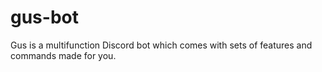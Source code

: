 # gus-bot
Gus is a multifunction Discord bot which comes with sets of features and commands made for you.
